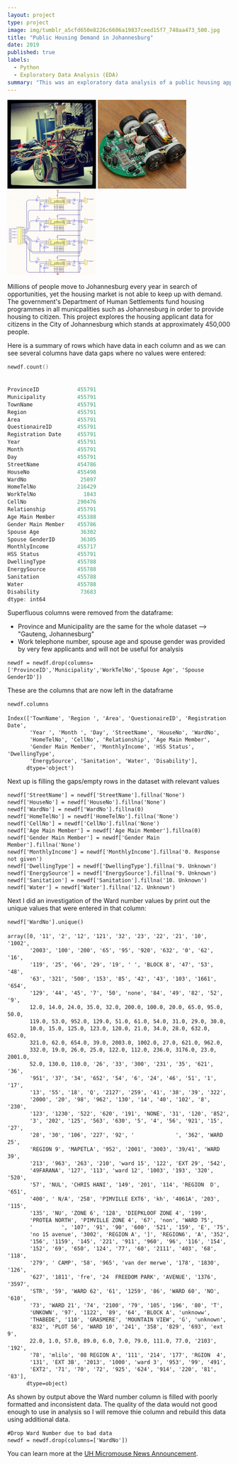 ```yaml
---
layout: project
type: project
image: img/tumblr_a5cfd650e8226c6606a19837ceed15f7_748aa473_500.jpg
title: "Public Housing Demand in Johannesburg"
date: 2019
published: true
labels:
  - Python
  - Exploratory Data Analysis (EDA)
summary: "This was an exploratory data analysis of a public housing applicant database."
---
```


<div class="text-center p-4">
  <img width="200px" src="../img/micromouse/micromouse-robot.png" class="img-thumbnail" >
  <img width="200px" src="../img/micromouse/micromouse-robot-2.jpg" class="img-thumbnail" >
  <img width="200px" src="../img/micromouse/micromouse-circuit.png" class="img-thumbnail" >
</div>

Millions of people move to Johannesburg every year in search of opportunities, yet the housing market is not able to keep up with demand.
The government's Department of Human Settlements fund housing programmes in all municpalities such as Johannesburg in order to provide housing to citizen.
This project explores the housing applicant data for citizens in the City of Johannesburg which stands at approximately 450,000 people.

Here is a summary of rows which have data in each column and as we can see several columns have data gaps where no values were entered:

```cpp
newdf.count()


ProvinceID            455791
Municipality          455791
TownName              455791
Region                455791
Area                  455791
QuestionaireID        455791
Registration Date     455791
Year                  455791
Month                 455791
Day                   455791
StreetName            454786
HouseNo               455498
WardNo                 25097
HomeTelNo             216429
WorkTelNo               1843
CellNo                290476
Relationship          455791
Age Main Member       455388
Gender Main Member    455786
Spouse Age             36302
Spouse GenderID        36305
MonthlyIncome         455717
HSS Status            455791
DwellingType          455788
EnergySource          455788
Sanitation            455788
Water                 455788
Disability             73683
dtype: int64
```

Superfluous columns were removed from the dataframe:
- Province and Municipality are the same for the whole dataset --> "Gauteng, Johannesburg"
- Work telephone number, spouse age and spouse gender was provided by very few applicants and will not be useful for analysis
```
newdf = newdf.drop(columns=['ProvinceID','Municipality','WorkTelNo','Spouse Age', 'Spouse GenderID'])
```
These are the columns that are now left in the dataframe
```
newdf.columns

Index(['TownName', 'Region ', 'Area', 'QuestionaireID', 'Registration Date',
       'Year ', 'Month ', 'Day', 'StreetName', 'HouseNo', 'WardNo',
       'HomeTelNo', 'CellNo', 'Relationship', 'Age Main Member',
       'Gender Main Member', 'MonthlyIncome', 'HSS Status', 'DwellingType',
       'EnergySource', 'Sanitation', 'Water', 'Disability'],
      dtype='object')
```

Next up is filling the gaps/empty rows in the dataset with relevant values

```
newdf['StreetName'] = newdf['StreetName'].fillna('None')
newdf['HouseNo'] = newdf['HouseNo'].fillna('None')
newdf['WardNo'] = newdf['WardNo'].fillna(0)
newdf['HomeTelNo'] = newdf['HomeTelNo'].fillna('None')
newdf['CellNo'] = newdf['CellNo'].fillna('None')
newdf['Age Main Member'] = newdf['Age Main Member'].fillna(0)
newdf['Gender Main Member'] = newdf['Gender Main Member'].fillna('None')
newdf['MonthlyIncome'] = newdf['MonthlyIncome'].fillna('0. Response not given')
newdf['DwellingType'] = newdf['DwellingType'].fillna('9. Unknown')
newdf['EnergySource'] = newdf['EnergySource'].fillna('9. Unknown')
newdf['Sanitation'] = newdf['Sanitation'].fillna('10. Unknown')
newdf['Water'] = newdf['Water'].fillna('12. Unknown')
```

Next I did an investigation of the Ward number values by print out the unique values that were entered in that column:
```
newdf['WardNo'].unique()

array([0, '11', '2', '12', '121', '32', '23', '22', '21', '10', '1002',
       '2003', '100', '200', '65', '95', '920', '632', '0', '62', '16',
       '119', '25', '66', '29', '19', ' ', 'BLOCK 8', '47', '53', '48',
       '63', '321', '500', '153', '85', '42', '43', '103', '1661', '654',
       '129', '44', '45', '7', '50', 'none', '84', '49', '82', '52', '9',
       12.0, 14.0, 24.0, 35.0, 32.0, 200.0, 100.0, 20.0, 65.0, 95.0, 50.0,
       119.0, 53.0, 952.0, 129.0, 51.0, 61.0, 54.0, 31.0, 29.0, 30.0,
       10.0, 15.0, 125.0, 123.0, 120.0, 21.0, 34.0, 28.0, 632.0, 652.0,
       321.0, 62.0, 654.0, 39.0, 2003.0, 1002.0, 27.0, 621.0, 962.0,
       332.0, 19.0, 26.0, 25.0, 122.0, 112.0, 236.0, 3176.0, 23.0, 2001.0,
       52.0, 130.0, 110.0, '26', '33', '300', '231', '35', '621', '36',
       '951', '37', '34', '652', '54', '6', '24', '46', '51', '1', '17',
       '13', '55', '18', 'Q', '2127', '259', '41', '38', '39', '322',
       '2000', '20', '98', '962', '130', '14', '40', '102', '8', '230',
       '123', '1230', '522', '620', '191', 'NONE', '31', '120', '852',
       '3', '202', '125', '563', '630', '5', '4', '56', '921', '15', '27',
       '28', '30', '106', '227', '92', '             ', '362', 'WARD 25',
       'REGION 9', 'MAPETLA', '952', '2001', '3003', '39/41', 'WARD 39',
       '213', '963', '263', '210', 'ward 15', '122', 'EXT 29', '542',
       '49FARANA', '127', '113', 'ward 12', '1003', '193', '320', '520',
       '57', 'NUL', 'CHRIS HANI', '149', '201', '114', 'REGION  D', '651',
       '400', ' N/A', '258', 'PIMVILLE EXT6', 'kh', '4061A', '203', '115',
       '135', 'NU', 'ZONE 6', '128', 'DIEPKLOOF ZONE 4', '199',
       'PROTEA NORTH', 'PIMVILLE ZONE 4', '67', 'non', 'WARD 75',
       '         ', '107', '91', '90', '600', '521', '159', 'E', '75',
       'no 15 avenue', '3002', 'REGION A', ']', 'REGION6', 'A', '352',
       '156', '1159', '145', '221', '911', '960', '96', '116', '154',
       '152', '69', '650', '124', '77', '60', '2111', '403', '68', '118',
       '279', ' CAMP', '58', '965', 'van der merwe', '178', '1830', '126',
       '627', '1811', 'fre', '24  FREEDOM PARK', 'AVENUE', '1376', '3597',
       'STR', '59', 'WARD 62', '61', '1259', '86', 'WARD 60', 'NO', '610',
       '73', 'WARD 21', '74', '2100', '79', '105', '196', '80', 'T',
       'UNKOWN', '97', '1122', '89', '64', 'BLOCK A', 'unknoww',
       'THABEDE', '110', 'GRASMERE', 'MOUNTAIN VIEW', 'G', 'unknown',
       '832', 'PLOT 56', 'WARD 10', '241', '358', '829', '693', 'ext 9',
       22.0, 1.0, 57.0, 89.0, 6.0, 7.0, 79.0, 111.0, 77.0, '2103', '192',
       '78', 'mlilo', '08 REGION A', '111', '214', '177', 'RGION  4',
       '131', 'EXT 3B', '2013', '1000', 'ward 3', '953', '99', '491',
       'EXT2', '71', '70', '72', '925', '624', '914', '220', '81', '83'],
      dtype=object)
```
As shown by output above the Ward number column is filled with poorly formatted and inconsistent data. The quality of the data would not good enough to use in analysis so I will remove thie column and rebuild this data using additional data.
```
#Drop Ward Number due to bad data
newdf = newdf.drop(columns=['WardNo'])
```

You can learn more at the [UH Micromouse News Announcement](https://manoa.hawaii.edu/news/article.php?aId=2857).
